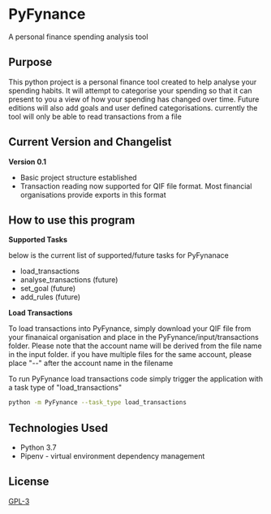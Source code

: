 # PyFynance
A personal finance spending analysis tool

## Purpose
This python project is a personal finance tool created to help analyse your spending habits. It will attempt to 
categorise your spending so that it can present to you a view of how your spending has changed over time. Future 
editions will also add goals and user defined categorisations. currently the tool will only be able to read 
transactions from a file


## Current Version and Changelist
**Version 0.1**
* Basic project structure established
* Transaction reading now supported for QIF file format. Most financial organisations provide exports in this format


## How to use this program
**Supported Tasks**

below is the current list of supported/future tasks for PyFynanace
* load_transactions
* analyse_transactions (future)
* set_goal (future)
* add_rules (future)


**Load Transactions**

To load transactions into PyFynance, simply download your QIF file from your finanaical organisation and place in the 
PyFynance/input/transactions folder.
Please note that the account name will be derived from the file name in the input folder. if you have multiple files 
for the same account, please place "--" after the account name in the filename

To run PyFynance load transactions code simply trigger the application with a task type of "load_transactions"
```bash
python -m PyFynance --task_type load_transactions
```

## Technologies Used
* Python 3.7
* Pipenv - virtual environment dependency management


## License
[GPL-3](https://choosealicense.com/licenses/gpl-3.0/) 